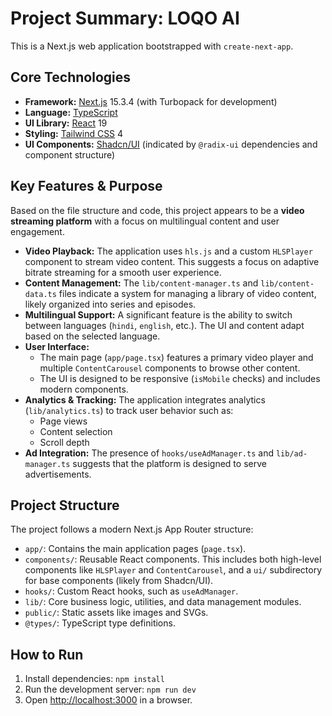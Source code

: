 # Project Summary: LOQO AI

This is a Next.js web application bootstrapped with `create-next-app`.

## Core Technologies

*   **Framework:** [Next.js](https://nextjs.org/) 15.3.4 (with Turbopack for development)
*   **Language:** [TypeScript](https://www.typescriptlang.org/)
*   **UI Library:** [React](https://react.dev/) 19
*   **Styling:** [Tailwind CSS](https://tailwindcss.com/) 4
*   **UI Components:** [Shadcn/UI](https://ui.shadcn.com/) (indicated by `@radix-ui` dependencies and component structure)

## Key Features & Purpose

Based on the file structure and code, this project appears to be a **video streaming platform** with a focus on multilingual content and user engagement.

*   **Video Playback:** The application uses `hls.js` and a custom `HLSPlayer` component to stream video content. This suggests a focus on adaptive bitrate streaming for a smooth user experience.
*   **Content Management:** The `lib/content-manager.ts` and `lib/content-data.ts` files indicate a system for managing a library of video content, likely organized into series and episodes.
*   **Multilingual Support:** A significant feature is the ability to switch between languages (`hindi`, `english`, etc.). The UI and content adapt based on the selected language.
*   **User Interface:**
    *   The main page (`app/page.tsx`) features a primary video player and multiple `ContentCarousel` components to browse other content.
    *   The UI is designed to be responsive (`isMobile` checks) and includes modern components.
*   **Analytics & Tracking:** The application integrates analytics (`lib/analytics.ts`) to track user behavior such as:
    *   Page views
    *   Content selection
    *   Scroll depth
*   **Ad Integration:** The presence of `hooks/useAdManager.ts` and `lib/ad-manager.ts` suggests that the platform is designed to serve advertisements.

## Project Structure

The project follows a modern Next.js App Router structure:

*   `app/`: Contains the main application pages (`page.tsx`).
*   `components/`: Reusable React components. This includes both high-level components like `HLSPlayer` and `ContentCarousel`, and a `ui/` subdirectory for base components (likely from Shadcn/UI).
*   `hooks/`: Custom React hooks, such as `useAdManager`.
*   `lib/`: Core business logic, utilities, and data management modules.
*   `public/`: Static assets like images and SVGs.
*   `@types/`: TypeScript type definitions.

## How to Run

1.  Install dependencies: `npm install`
2.  Run the development server: `npm run dev`
3.  Open [http://localhost:3000](http://localhost:3000) in a browser.
